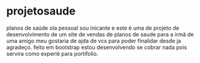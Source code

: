 # projetosaude
planos de saúde
ola pessoal sou inicante e este é uma de projeto de desenvolvimento de um site de vendas de planos de saude para a irmã de uma amigo meu gostaria  de ajda de vcs para poder finalidar
desde ja agradeço.
feito  em bootstrap
estou desenvolvendo se cobrar nada pois servira como experiê para portifolio.
